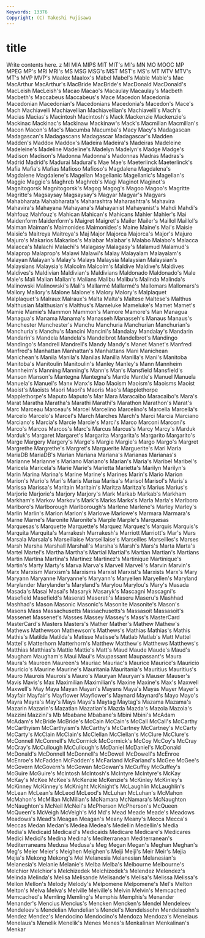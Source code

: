 ```yaml
---
Keywords: 13376 
Copyright: (C) Takeshi Fujisawa
---
```


# title

Write contents here.
z MI MIA MIPS MIT
MIT's MI's MN MO MOOC MP MPEG MP's MRI MRI's
MS MSG MSG's MST MST's MS's MT MTV MTV's MT's
MVP MVP's Maalox Maalox's Mabel Mabel's Mable Mable's Mac MacArthur
MacArthur's MacBride MacBride's MacDonald MacDonald's MacLeish MacLeish's Macao Macao's Macaulay
Macaulay's Macbeth Macbeth's Maccabeus Maccabeus's Mace Macedon Macedonia Macedonian Macedonian's
Macedonians Macedonia's Macedon's Mace's Mach Machiavelli Machiavellian Machiavellian's Machiavelli's Mach's
Macias Macias's Macintosh Macintosh's Mack Mackenzie Mackenzie's Mackinac Mackinac's Mackinaw
Mackinaw's Mack's Macmillan Macmillan's Macon Macon's Mac's Macumba Macumba's Macy
Macy's Madagascan Madagascan's Madagascans Madagascar Madagascar's Madden Madden's Maddox Maddox's
Madeira Madeira's Madeiras Madeleine Madeleine's Madeline Madeline's Madelyn Madelyn's Madge
Madge's Madison Madison's Madonna Madonna's Madonnas Madras Madras's Madrid Madrid's
Madurai Madurai's Mae Mae's Maeterlinck Maeterlinck's Mafia Mafia's Mafias Mafioso
Mafioso's Magdalena Magdalena's Magdalene Magdalene's Magellan Magellanic Magellanic's Magellan's Maggie
Maggie's Maghreb Maghreb's Magi Maginot Maginot's Magnitogorsk Magnitogorsk's Magog Magog's
Magoo Magoo's Magritte Magritte's Magsaysay Magsaysay's Magyar Magyar's Magyars Mahabharata
Mahabharata's Maharashtra Maharashtra's Mahavira Mahavira's Mahayana Mahayana's Mahayanist Mahayanist's Mahdi
Mahdi's Mahfouz Mahfouz's Mahican Mahican's Mahicans Mahler Mahler's Mai Maidenform
Maidenform's Maigret Maigret's Mailer Mailer's Maillol Maillol's Maiman Maiman's Maimonides
Maimonides's Maine Maine's Mai's Maisie Maisie's Maitreya Maitreya's Maj Major
Majorca Majorca's Major's Majuro Majuro's Makarios Makarios's Malabar Malabar's Malabo
Malabo's Malacca Malacca's Malachi Malachi's Malagasy Malagasy's Malamud Malamud's Malaprop
Malaprop's Malawi Malawi's Malay Malayalam Malayalam's Malayan Malayan's Malay's Malays
Malaysia Malaysian Malaysian's Malaysians Malaysia's Malcolm Malcolm's Maldive Maldive's Maldives
Maldives's Maldivian Maldivian's Maldivians Maldonado Maldonado's Male Male's Mali Malian
Malian's Malians Malibu Malibu's Malinda Malinda's Malinowski Malinowski's Mali's Mallarmé
Mallarmé's Mallomars Mallomars's Mallory Mallory's Malone Malone's Malory Malory's Malplaquet
Malplaquet's Malraux Malraux's Malta Malta's Maltese Maltese's Malthus Malthusian Malthusian's
Malthus's Mameluke Mameluke's Mamet Mamet's Mamie Mamie's Mammon Mammon's Mamore
Mamore's Man Managua Managua's Manama Manama's Manasseh Manasseh's Manaus Manaus's
Manchester Manchester's Manchu Manchuria Manchurian Manchurian's Manchuria's Manchu's Mancini Mancini's
Mandalay Mandalay's Mandarin Mandarin's Mandela Mandela's Mandelbrot Mandelbrot's Mandingo Mandingo's
Mandrell Mandrell's Mandy Mandy's Manet Manet's Manfred Manfred's Manhattan Manhattan's
Manhattans Mani Manichean Manichean's Manila Manila's Manilas Manilla Manilla's Mani's
Manitoba Manitoba's Manitoulin Manitoulin's Manley Manley's Mann Mannheim Mannheim's Manning
Manning's Mann's Man's Mansfield Mansfield's Manson Manson's Mantegna Mantegna's Mantle
Mantle's Manuel Manuela Manuela's Manuel's Manx Manx's Mao Maoism Maoism's
Maoisms Maoist Maoist's Maoists Maori Maori's Maoris Mao's Mapplethorpe Mapplethorpe's
Maputo Maputo's Mar Mara Maracaibo Maracaibo's Mara's Marat Maratha Maratha's
Marathi Marathi's Marathon Marathon's Marat's Marc Marceau Marceau's Marcel Marcelino
Marcelino's Marcella Marcella's Marcelo Marcelo's Marcel's March Marches March's Marci
Marcia Marciano Marciano's Marcia's Marcie Marcie's Marci's Marco Marconi Marconi's
Marco's Marcos Marcos's Marc's Marcus Marcus's Marcy Marcy's Marduk Marduk's
Margaret Margaret's Margarita Margarita's Margarito Margarito's Marge Margery Margery's Marge's
Margie Margie's Margo Margo's Margret Margrethe Margrethe's Margret's Marguerite Marguerite's
Mari Maria MariaDB MariaDB's Marian Mariana Mariana's Marianas Marianas's Marianne
Marianne's Mariano Mariano's Marian's Maria's Maribel Maribel's Maricela Maricela's Marie
Marie's Marietta Marietta's Marilyn Marilyn's Marin Marina Marina's Marine Marine's
Marines Marin's Mario Marion Marion's Mario's Mari's Maris Marisa Marisa's
Marisol Marisol's Maris's Marissa Marissa's Maritain Maritain's Maritza Maritza's Marius
Marius's Marjorie Marjorie's Marjory Marjory's Mark Markab Markab's Markham Markham's
Markov Markov's Mark's Marks Marks's Marla Marla's Marlboro Marlboro's Marlborough
Marlborough's Marlene Marlene's Marley Marley's Marlin Marlin's Marlon Marlon's Marlowe
Marlowe's Marmara Marmara's Marne Marne's Maronite Maronite's Marple Marple's Marquesas
Marquesas's Marquette Marquette's Marquez Marquez's Marquis Marquis's Marquita Marquita's Marrakesh
Marrakesh's Marriott Marriott's Mar's Mars Marsala Marsala's Marseillaise Marseillaise's Marseilles
Marseilles's Marses Marsh Marsha Marshall Marshall's Marsha's Marsh's Mars's Marta
Marta's Martel Martel's Martha Martha's Martial Martial's Martian Martian's Martians
Martin Martina Martina's Martinez Martinez's Martinique Martinique's Martin's Marty Marty's
Marva Marva's Marvell Marvell's Marvin Marvin's Marx Marxism Marxism's Marxisms
Marxist Marxist's Marxists Marx's Mary Maryann Maryanne Maryanne's Maryann's Maryellen
Maryellen's Maryland Marylander Marylander's Maryland's Marylou Marylou's Mary's Masada Masada's
Masai Masai's Masaryk Masaryk's Mascagni Mascagni's Masefield Masefield's Maserati Maserati's
Maseru Maseru's Mashhad Mashhad's Mason Masonic Masonic's Masonite Masonite's Mason's
Masons Mass Massachusetts Massachusetts's Massasoit Massasoit's Massenet Massenet's Masses Massey
Massey's Mass's MasterCard MasterCard's Masters Masters's Mather Mather's Mathew Mathew's
Mathews Mathewson Mathewson's Mathews's Mathias Mathias's Mathis Mathis's Matilda Matilda's
Matisse Matisse's Matlab Matlab's Matt Mattel Mattel's Matterhorn Matterhorn's Matthew
Matthew's Matthews Matthews's Matthias Matthias's Mattie Mattie's Matt's Maud Maude
Maude's Maud's Maugham Maugham's Maui Maui's Maupassant Maupassant's Maura Maura's
Maureen Maureen's Mauriac Mauriac's Maurice Maurice's Mauricio Mauricio's Maurine Maurine's
Mauritania Mauritania's Mauritius Mauritius's Mauro Maurois Maurois's Mauro's Mauryan Mauryan's
Mauser Mauser's Mavis Mavis's Max Maximilian Maximilian's Maxine Maxine's Max's
Maxwell Maxwell's May Maya Mayan Mayan's Mayans Maya's Mayas Mayer
Mayer's Mayfair Mayfair's Mayflower Mayflower's Maynard Maynard's Mayo Mayo's Mayra
Mayra's May's Mays Mays's Maytag Maytag's Mazama Mazama's Mazarin Mazarin's
Mazatlan Mazatlan's Mazda Mazda's Mazola Mazola's Mazzini Mazzini's Mb Mbabane
Mbabane's Mbini Mbini's McAdam McAdam's McBride McBride's McCain McCain's McCall
McCall's McCarthy McCarthyism McCarthyism's McCarthy's McCartney McCartney's McCarty McCarty's McClain
McClain's McClellan McClellan's McClure McClure's McConnell McConnell's McCormick McCormick's McCoy
McCoy's McCray McCray's McCullough McCullough's McDaniel McDaniel's McDonald McDonald's McDonnell
McDonnell's McDowell McDowell's McEnroe McEnroe's McFadden McFadden's McFarland McFarland's McGee
McGee's McGovern McGovern's McGowan McGowan's McGuffey McGuffey's McGuire McGuire's McIntosh
McIntosh's McIntyre McIntyre's McKay McKay's McKee McKee's McKenzie McKenzie's McKinley
McKinley's McKinney McKinney's McKnight McKnight's McLaughlin McLaughlin's McLean McLean's McLeod
McLeod's McLuhan McLuhan's McMahon McMahon's McMillan McMillan's McNamara McNamara's McNaughton
McNaughton's McNeil McNeil's McPherson McPherson's McQueen McQueen's McVeigh McVeigh's Md
Md's Mead Meade Meade's Meadows Meadows's Mead's Meagan Meagan's Meany
Meany's Mecca Mecca's Meccas Medan Medan's Medea Medea's Medellin Medellin's
Media Media's Medicaid Medicaid's Medicaids Medicare Medicare's Medicares Medici Medici's
Medina Medina's Mediterranean Mediterranean's Mediterraneans Medusa Medusa's Meg Megan Megan's
Meghan Meghan's Meg's Meier Meier's Meighen Meighen's Meiji Meiji's Meir
Meir's Mejia Mejia's Mekong Mekong's Mel Melanesia Melanesian Melanesian's Melanesia's
Melanie Melanie's Melba Melba's Melbourne Melbourne's Melchior Melchior's Melchizedek Melchizedek's
Melendez Melendez's Melinda Melinda's Melisa Melisande Melisande's Melisa's Melissa Melissa's
Mellon Mellon's Melody Melody's Melpomene Melpomene's Mel's Melton Melton's Melva
Melva's Melville Melville's Melvin Melvin's Memcached Memcached's Memling Memling's Memphis
Memphis's Menander Menander's Mencius Mencius's Mencken Mencken's Mendel Mendeleev Mendeleev's
Mendelian Mendelian's Mendel's Mendelssohn Mendelssohn's Mendez Mendez's Mendocino Mendocino's Mendoza
Mendoza's Menelaus Menelaus's Menelik Menelik's Menes Menes's Menkalinan Menkalinan's Menkar
